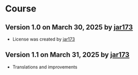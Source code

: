 # Course
## Version 1.0 on March 30, 2025 by [jar173](https://www.github.com/jar173)
- License was created by [jar173](https://www.github.com/jar173)
## Version 1.1 on March 31, 2025 by [jar173](https://www.github.com/jar173)
- Translations and improvements
